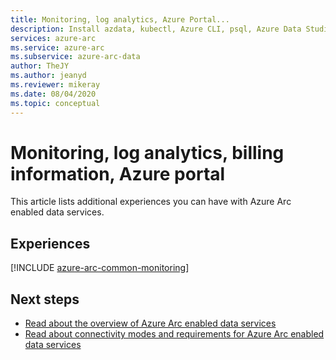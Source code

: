 ```yaml
---
title: Monitoring, log analytics, Azure Portal...
description: Install azdata, kubectl, Azure CLI, psql, Azure Data Studio (Insiders), and the Arc extension for Azure Data Studio
services: azure-arc
ms.service: azure-arc
ms.subservice: azure-arc-data
author: TheJY
ms.author: jeanyd
ms.reviewer: mikeray
ms.date: 08/04/2020
ms.topic: conceptual
---
```


# Monitoring, log analytics, billing information, Azure portal

This article lists additional experiences you can have with Azure Arc enabled data services.

## Experiences

[!INCLUDE [azure-arc-common-monitoring](../../../includes/azure-arc-common-monitoring.md)]

## Next steps
- [Read about the overview of Azure Arc enabled data services](overview.md)
- [Read about connectivity modes and requirements for Azure Arc enabled data services](connectivity.md)

